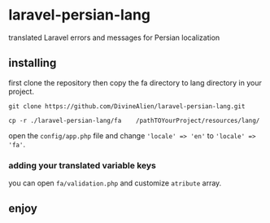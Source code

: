 # laravel-persian-lang
translated Laravel errors and messages for Persian localization


## installing

first clone the repository then copy the fa directory to lang directory in your project.

```
git clone https://github.com/DivineAlien/laravel-persian-lang.git

cp -r ./laravel-persian-lang/fa    /pathTOYourProject/resources/lang/
```

open the ```config/app.php``` file and change ```'locale' => 'en'``` to ```'locale' => 'fa'```.

### adding your translated variable keys

you can open ```fa/validation.php``` and customize ```atribute``` array.

## enjoy